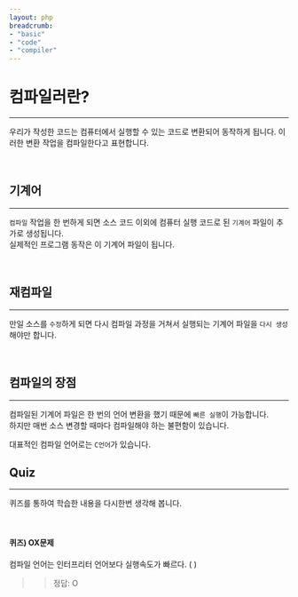 ```yaml
---
layout: php
breadcrumb:
- "basic"
- "code"
- "compiler"
---
```


# 컴파일러란?
---
우리가 작성한 코드는 컴퓨터에서 실행할 수 있는 코드로 변환되어 동작하게 됩니다. 이러한 변환 작업을 컴파일한다고 표현합니다.

<br>

## 기계어
---
`컴파일` 작업을 한 번하게 되면 소스 코드 이외에 컴퓨터 실행 코드로 된 `기계어` 파일이 추가로 생성됩니다.   
실제적인 프로그램 동작은 이 기계어 파일이 됩니다.  

<br>

## 재컴파일
---
만일 소스를 `수정`하게 되면 다시 컴파일 과정을 거쳐서 실행되는 기계어 파일을 `다시 생성`해야만 합니다.  

<br>

## 컴파일의 장점
---
컴파일된 기계어 파일은 한 번의 언어 변환을 했기 때문에 `빠른 실행`이 가능합니다.  
하지만 매번 소스 변경할 때마다 컴파일해야 하는 불편함이 있습니다.  

대표적인 컴파일 언어로는 `C언어`가 있습니다.  

## Quiz
---
퀴즈를 통하여 학습한 내용을 다시한번 생각해 봅니다.

<br>

#### 퀴즈) OX문제
컴파일 언어는 인터프리터 언어보다 실행속도가 빠르다. ( )
>> 정답: O

<br><br>